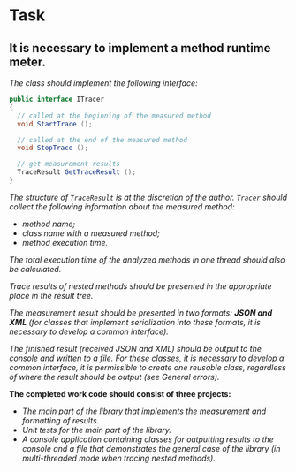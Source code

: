 # Task
## It is necessary to implement a method runtime meter.

*The class should implement the following interface:*
````C#
public interface ITracer
{
  // called at the beginning of the measured method
  void StartTrace ();

  // called at the end of the measured method
  void StopTrace ();

  // get measurement results
  TraceResult GetTraceResult ();
}
````
*The structure of `TraceResult` is at the discretion of the author.
`Tracer` should collect the following information about the measured method:*

* *method name;*
* *class name with a measured method;*
* *method execution time.*

*The total execution time of the analyzed methods in one thread should also be calculated.*

*Trace results of nested methods should be presented in the appropriate place in the result tree.*

*The measurement result should be presented in two formats: **JSON and XML** (for classes that implement serialization into these formats, it is necessary to develop a common interface).*

*The finished result (received JSON and XML) should be output to the console and written to a file. For these classes, it is necessary to develop a common interface, it is permissible to create one reusable class, regardless of where the result should be output (see General errors).*

**The completed work code should consist of three projects:**
* *The main part of the library that implements the measurement and formatting of results.*
* *Unit tests for the main part of the library.*
* *A console application containing classes for outputting results to the console and a file that demonstrates the general case of the library (in multi-threaded mode when tracing nested methods).*
